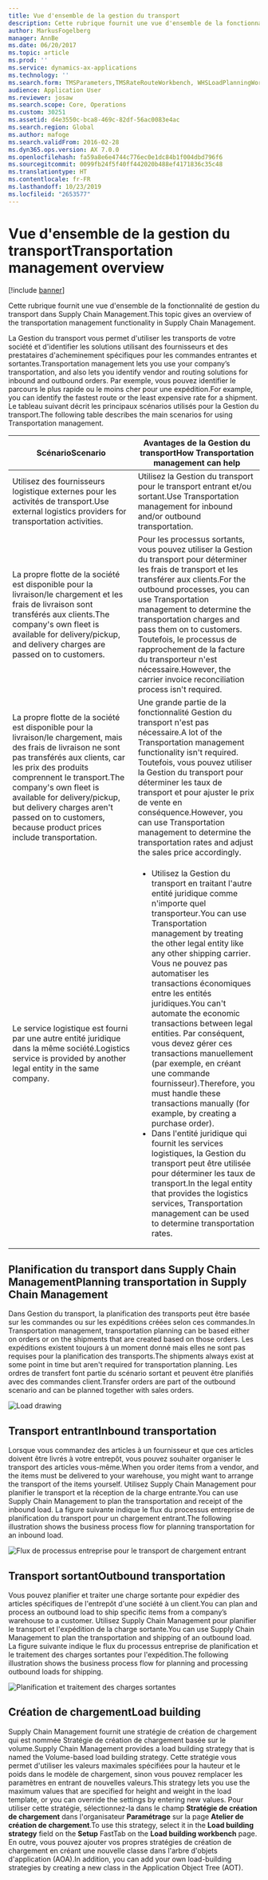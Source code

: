 ```yaml
---
title: Vue d'ensemble de la gestion du transport
description: Cette rubrique fournit une vue d'ensemble de la fonctionnalité de gestion du transport dans Supply Chain Management.
author: MarkusFogelberg
manager: AnnBe
ms.date: 06/20/2017
ms.topic: article
ms.prod: ''
ms.service: dynamics-ax-applications
ms.technology: ''
ms.search.form: TMSParameters,TMSRateRouteWorkbench, WHSLoadPlanningWorkbench
audience: Application User
ms.reviewer: josaw
ms.search.scope: Core, Operations
ms.custom: 30251
ms.assetid: d4e3550c-bca8-469c-82df-56ac0083e4ac
ms.search.region: Global
ms.author: mafoge
ms.search.validFrom: 2016-02-28
ms.dyn365.ops.version: AX 7.0.0
ms.openlocfilehash: fa59a8e6e4744c776ec0e1dc84b1f004dbd796f6
ms.sourcegitcommit: 0099fb24f5f40ff442020b488ef4171836c35c48
ms.translationtype: HT
ms.contentlocale: fr-FR
ms.lasthandoff: 10/23/2019
ms.locfileid: "2653577"
---
```

# <a name="transportation-management-overview"></a><span data-ttu-id="700ed-103">Vue d'ensemble de la gestion du transport</span><span class="sxs-lookup"><span data-stu-id="700ed-103">Transportation management overview</span></span>

[!include [banner](../includes/banner.md)]

<span data-ttu-id="700ed-104">Cette rubrique fournit une vue d'ensemble de la fonctionnalité de gestion du transport dans Supply Chain Management.</span><span class="sxs-lookup"><span data-stu-id="700ed-104">This topic gives an overview of the transportation management functionality in Supply Chain Management.</span></span>

<span data-ttu-id="700ed-105">La Gestion du transport vous permet d'utiliser les transports de votre société et d'identifier les solutions utilisant des fournisseurs et des prestataires d'acheminement spécifiques pour les commandes entrantes et sortantes.</span><span class="sxs-lookup"><span data-stu-id="700ed-105">Transportation management lets you use your company’s transportation, and also lets you identify vendor and routing solutions for inbound and outbound orders.</span></span> <span data-ttu-id="700ed-106">Par exemple, vous pouvez identifier le parcours le plus rapide ou le moins cher pour une expédition.</span><span class="sxs-lookup"><span data-stu-id="700ed-106">For example, you can identify the fastest route or the least expensive rate for a shipment.</span></span> <span data-ttu-id="700ed-107">Le tableau suivant décrit les principaux scénarios utilisés pour la Gestion du transport.</span><span class="sxs-lookup"><span data-stu-id="700ed-107">The following table describes the main scenarios for using Transportation management.</span></span>

<table>
<colgroup>
<col width="50%" />
<col width="50%" />
</colgroup>
<thead>
<tr class="header">
<th><span data-ttu-id="700ed-108">Scénario</span><span class="sxs-lookup"><span data-stu-id="700ed-108">Scenario</span></span></th>
<th><span data-ttu-id="700ed-109">Avantages de la Gestion du transport</span><span class="sxs-lookup"><span data-stu-id="700ed-109">How Transportation management can help</span></span></th>
</tr>
</thead>
<tbody>
<tr class="odd">
<td><span data-ttu-id="700ed-110">Utilisez des fournisseurs logistique externes pour les activités de transport.</span><span class="sxs-lookup"><span data-stu-id="700ed-110">Use external logistics providers for transportation activities.</span></span></td>
<td><span data-ttu-id="700ed-111">Utilisez la Gestion du transport pour le transport entrant et/ou sortant.</span><span class="sxs-lookup"><span data-stu-id="700ed-111">Use Transportation management for inbound and/or outbound transportation.</span></span></td>
</tr>
<tr class="even">
<td><span data-ttu-id="700ed-112">La propre flotte de la société est disponible pour la livraison/le chargement et les frais de livraison sont transférés aux clients.</span><span class="sxs-lookup"><span data-stu-id="700ed-112">The company&#39;s own fleet is available for delivery/pickup, and delivery charges are passed on to customers.</span></span></td>
<td><span data-ttu-id="700ed-113">Pour les processus sortants, vous pouvez utiliser la Gestion du transport pour déterminer les frais de transport et les transférer aux clients.</span><span class="sxs-lookup"><span data-stu-id="700ed-113">For the outbound processes, you can use Transportation management to determine the transportation charges and pass them on to customers.</span></span> <span data-ttu-id="700ed-114">Toutefois, le processus de rapprochement de la facture du transporteur n'est nécessaire.</span><span class="sxs-lookup"><span data-stu-id="700ed-114">However, the carrier invoice reconciliation process isn&#39;t required.</span></span></td>
</tr>
<tr class="odd">
<td><span data-ttu-id="700ed-115">La propre flotte de la société est disponible pour la livraison/le chargement, mais des frais de livraison ne sont pas transférés aux clients, car les prix des produits comprennent le transport.</span><span class="sxs-lookup"><span data-stu-id="700ed-115">The company&#39;s own fleet is available for delivery/pickup, but delivery charges aren&#39;t passed on to customers, because product prices include transportation.</span></span></td>
<td><span data-ttu-id="700ed-116">Une grande partie de la fonctionnalité Gestion du transport n&#39;est pas nécessaire.</span><span class="sxs-lookup"><span data-stu-id="700ed-116">A lot of the Transportation management functionality isn&#39;t required.</span></span> <span data-ttu-id="700ed-117">Toutefois, vous pouvez utiliser la Gestion du transport pour déterminer les taux de transport et pour ajuster le prix de vente en conséquence.</span><span class="sxs-lookup"><span data-stu-id="700ed-117">However, you can use Transportation management to determine the transportation rates and adjust the sales price accordingly.</span></span></td>
</tr>
<tr class="even">
<td><span data-ttu-id="700ed-118">Le service logistique est fourni par une autre entité juridique dans la même société.</span><span class="sxs-lookup"><span data-stu-id="700ed-118">Logistics service is provided by another legal entity in the same company.</span></span></td>
<td><ul>
<li><span data-ttu-id="700ed-119">Utilisez la Gestion du transport en traitant l'autre entité juridique comme n'importe quel transporteur.</span><span class="sxs-lookup"><span data-stu-id="700ed-119">You can use Transportation management by treating the other legal entity like any other shipping carrier.</span></span> <span data-ttu-id="700ed-120">Vous ne pouvez pas automatiser les transactions économiques entre les entités juridiques.</span><span class="sxs-lookup"><span data-stu-id="700ed-120">You can&#39;t automate the economic transactions between legal entities.</span></span> <span data-ttu-id="700ed-121">Par conséquent, vous devez gérer ces transactions manuellement (par exemple, en créant une commande fournisseur).</span><span class="sxs-lookup"><span data-stu-id="700ed-121">Therefore, you must handle these transactions manually (for example, by creating a purchase order).</span></span></li>
<li><span data-ttu-id="700ed-122">Dans l'entité juridique qui fournit les services logistiques, la Gestion du transport peut être utilisée pour déterminer les taux de transport.</span><span class="sxs-lookup"><span data-stu-id="700ed-122">In the legal entity that provides the logistics services, Transportation management can be used to determine transportation rates.</span></span></li>
</ul></td>
</tr>
</tbody>
</table>

## <a name="planning-transportation-in-supply-chain-management"></a><span data-ttu-id="700ed-123">Planification du transport dans Supply Chain Management</span><span class="sxs-lookup"><span data-stu-id="700ed-123">Planning transportation in Supply Chain Management</span></span>
<span data-ttu-id="700ed-124">Dans Gestion du transport, la planification des transports peut être basée sur les commandes ou sur les expéditions créées selon ces commandes.</span><span class="sxs-lookup"><span data-stu-id="700ed-124">In Transportation management, transportation planning can be based either on orders or on the shipments that are created based on those orders.</span></span> <span data-ttu-id="700ed-125">Les expéditions existent toujours à un moment donné mais elles ne sont pas requises pour la planification des transports.</span><span class="sxs-lookup"><span data-stu-id="700ed-125">The shipments always exist at some point in time but aren't required for transportation planning.</span></span> <span data-ttu-id="700ed-126">Les ordres de transfert font partie du scénario sortant et peuvent être planifiés avec des commandes client.</span><span class="sxs-lookup"><span data-stu-id="700ed-126">Transfer orders are part of the outbound scenario and can be planned together with sales orders.</span></span> 

![Load drawing](./media/Load-drawing1-1024x477.jpg)

## <a name="inbound-transportation"></a><span data-ttu-id="700ed-128">Transport entrant</span><span class="sxs-lookup"><span data-stu-id="700ed-128">Inbound transportation</span></span>
<span data-ttu-id="700ed-129">Lorsque vous commandez des articles à un fournisseur et que ces articles doivent être livrés à votre entrepôt, vous pouvez souhaiter organiser le transport des articles vous-même.</span><span class="sxs-lookup"><span data-stu-id="700ed-129">When you order items from a vendor, and the items must be delivered to your warehouse, you might want to arrange the transport of the items yourself.</span></span> <span data-ttu-id="700ed-130">Utilisez Supply Chain Management pour planifier le transport et la réception de la charge entrante.</span><span class="sxs-lookup"><span data-stu-id="700ed-130">You can use Supply Chain Management to plan the transportation and receipt of the inbound load.</span></span> <span data-ttu-id="700ed-131">La figure suivante indique le flux du processus entreprise de planification du transport pour un chargement entrant.</span><span class="sxs-lookup"><span data-stu-id="700ed-131">The following illustration shows the business process flow for planning transportation for an inbound load.</span></span> 

![Flux de processus entreprise pour le transport de chargement entrant](./media/Businessprocessflowforinboundloadtransportation.jpg)

## <a name="outbound-transportation"></a><span data-ttu-id="700ed-133">Transport sortant</span><span class="sxs-lookup"><span data-stu-id="700ed-133">Outbound transportation</span></span>
<span data-ttu-id="700ed-134">Vous pouvez planifier et traiter une charge sortante pour expédier des articles spécifiques de l'entrepôt d'une société à un client.</span><span class="sxs-lookup"><span data-stu-id="700ed-134">You can plan and process an outbound load to ship specific items from a company’s warehouse to a customer.</span></span> <span data-ttu-id="700ed-135">Utilisez Supply Chain Management pour planifier le transport et l'expédition de la charge sortante.</span><span class="sxs-lookup"><span data-stu-id="700ed-135">You can use Supply Chain Management to plan the transportation and shipping of an outbound load.</span></span> <span data-ttu-id="700ed-136">La figure suivante indique le flux du processus entreprise de planification et le traitement des charges sortantes pour l'expédition.</span><span class="sxs-lookup"><span data-stu-id="700ed-136">The following illustration shows the business process flow for planning and processing outbound loads for shipping.</span></span> 

![Planification et traitement des charges sortantes](./media/Planningandprocessingoutboundloads.jpg)

## <a name="load-building"></a><span data-ttu-id="700ed-138">Création de chargement</span><span class="sxs-lookup"><span data-stu-id="700ed-138">Load building</span></span>
<span data-ttu-id="700ed-139">Supply Chain Management fournit une stratégie de création de chargement qui est nommée Stratégie de création de chargement basée sur le volume.</span><span class="sxs-lookup"><span data-stu-id="700ed-139">Supply Chain Management provides a load building strategy that is named the Volume-based load building strategy.</span></span> <span data-ttu-id="700ed-140">Cette stratégie vous permet d'utiliser les valeurs maximales spécifiées pour la hauteur et le poids dans le modèle de chargement, sinon vous pouvez remplacer les paramètres en entrant de nouvelles valeurs.</span><span class="sxs-lookup"><span data-stu-id="700ed-140">This strategy lets you use the maximum values that are specified for height and weight in the load template, or you can override the settings by entering new values.</span></span> <span data-ttu-id="700ed-141">Pour utiliser cette stratégie, sélectionnez-la dans le champ **Stratégie de création de chargement** dans l'organisateur **Paramétrage** sur la page **Atelier de création de chargement**.</span><span class="sxs-lookup"><span data-stu-id="700ed-141">To use this strategy, select it in the **Load building strategy** field on the **Setup** FastTab on the **Load building workbench** page.</span></span> <span data-ttu-id="700ed-142">En outre, vous pouvez ajouter vos propres stratégies de création de chargement en créant une nouvelle classe dans l'arbre d'objets d'application (AOA).</span><span class="sxs-lookup"><span data-stu-id="700ed-142">In addition, you can add your own load-building strategies by creating a new class in the Application Object Tree (AOT).</span></span>



